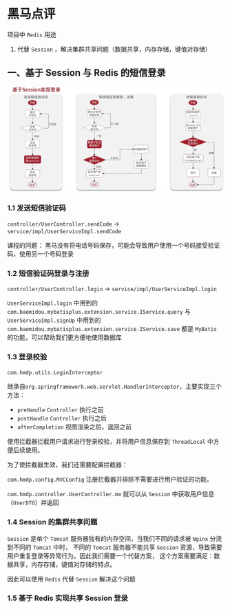 # 黑马点评

项目中 `Redis` 用途

1. 代替 `Session` ，解决集群共享问题（数据共享，内存存储，键值对存储）

## 一、基于 Session 与 Redis 的短信登录

![img.png](img/login_1.png)

### 1.1 发送短信验证码

`controller/UserController.sendCode` -> `service/impl/UserServiceImpl.sendCode`

课程的问题： 黑马没有将电话号码保存，可能会导致用户使用一个号码接受验证码，使用另一个号码登录

### 1.2 短信验证码登录与注册

`controller/UserController.login` -> `service/impl/UserServiceImpl.login`

`UserServiceImpl.login` 中用到的 `com.baomidou.mybatisplus.extension.service.IService.query`
与 `UserServiceImpl.signUp` 中用到的 `com.baomidou.mybatisplus.extension.service.IService.save`
都是 `MyBatis` 的功能，可以帮助我们更方便地使用数据库

### 1.3 登录校验

`com.hmdp.utils.LoginInterceptor`

继承自`org.springframework.web.servlet.HandlerInterceptor`，主要实现三个方法：

 - `preHandle` `Controller` 执行之前
 - `postHandle` `Controller` 执行之后
 - `afterCompletion` 视图渲染之后，返回之前

使用拦截器拦截用户请求进行登录校验，并将用户信息保存到 `ThreadLocal` 中方便后续使用。

为了使拦截器生效，我们还需要配置拦截器：

`com.hmdp.config.MVCConfig` 注册拦截器并排除不需要进行用户验证的功能。

`com.hmdp.controller.UserController.me` 就可以从 `Session` 中获取用户信息（`UserDTO`）并返回

### 1.4 Session 的集群共享问题

`Session` 是单个 `Tomcat` 服务器独有的内存空间，当我们不同的请求被 `Nginx` 分流到不同的 `Tomcat` 中时，
不同的 `Tomcat` 服务器不能共享 `Session` 资源，导致需要用户重复登录等异常行为。因此我们需要一个代替方案，
这个方案需要满足：数据共享，内存存储，键值对存储的特点。

因此可以使用 `Redis` 代替 `Session` 解决这个问题

### 1.5 基于 Redis 实现共享 Session 登录



